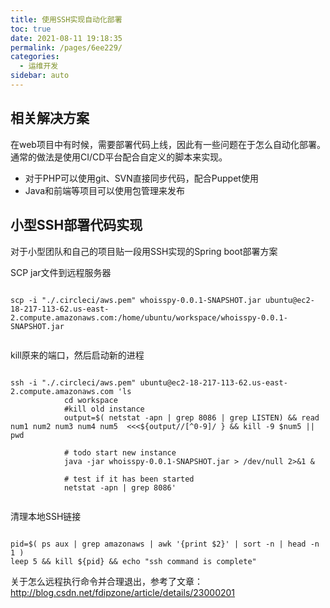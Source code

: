```yaml
---
title: 使用SSH实现自动化部署
toc: true
date: 2021-08-11 19:18:35
permalink: /pages/6ee229/
categories:
  - 运维开发
sidebar: auto
---
```


## 相关解决方案

在web项目中有时候，需要部署代码上线，因此有一些问题在于怎么自动化部署。通常的做法是使用CI/CD平台配合自定义的脚本来实现。

- 对于PHP可以使用git、SVN直接同步代码，配合Puppet使用
- Java和前端等项目可以使用包管理来发布

## 小型SSH部署代码实现

对于小型团队和自己的项目贴一段用SSH实现的Spring boot部署方案

SCP jar文件到远程服务器

```shell

scp -i "./.circleci/aws.pem" whoisspy-0.0.1-SNAPSHOT.jar ubuntu@ec2-18-217-113-62.us-east-2.compute.amazonaws.com:/home/ubuntu/workspace/whoisspy-0.0.1-SNAPSHOT.jar


```

kill原来的端口，然后启动新的进程

```shell

ssh -i "./.circleci/aws.pem" ubuntu@ec2-18-217-113-62.us-east-2.compute.amazonaws.com 'ls
            cd workspace
            #kill old instance
            output=$( netstat -apn | grep 8086 | grep LISTEN) && read num1 num2 num3 num4 num5  <<<${output//[^0-9]/ } && kill -9 $num5 || pwd

            # todo start new instance
            java -jar whoisspy-0.0.1-SNAPSHOT.jar > /dev/null 2>&1 &

            # test if it has been started
            netstat -apn | grep 8086'


```

清理本地SSH链接

```shell

pid=$( ps aux | grep amazonaws | awk '{print $2}' | sort -n | head -n 1 )
leep 5 && kill ${pid} && echo "ssh command is complete"

```

关于怎么远程执行命令并合理退出，参考了文章：http://blog.csdn.net/fdipzone/article/details/23000201



